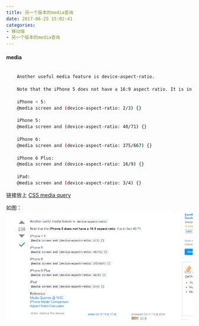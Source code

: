 ```yaml
---
title: 另一个版本的media查询
date: 2017-06-25 15:02:41
categories:
- 移动端
- 另一个版本的media查询
---
```


<!--more-->

#### media

```bash

    Another useful media feature is device-aspect-ratio.

    Note that the iPhone 5 does not have a 16:9 aspect ratio. It is in fact 40:71.

    iPhone < 5:
    @media screen and (device-aspect-ratio: 2/3) {}

    iPhone 5:
    @media screen and (device-aspect-ratio: 40/71) {}

    iPhone 6:
    @media screen and (device-aspect-ratio: 375/667) {}

    iPhone 6 Plus:
    @media screen and (device-aspect-ratio: 16/9) {}

    iPad:
    @media screen and (device-aspect-ratio: 3/4) {}

```

链接放上 [CSS media query](https://stackoverflow.com/questions/12539697/iphone-5-css-media-query)

如图：![](/assets/qita/19.png)




